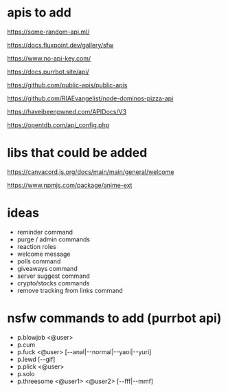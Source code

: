 # apis to add
https://some-random-api.ml/

https://docs.fluxpoint.dev/gallery/sfw

https://www.no-api-key.com/

https://docs.purrbot.site/api/

https://github.com/public-apis/public-apis

https://github.com/RIAEvangelist/node-dominos-pizza-api

https://haveibeenpwned.com/APIDocs/V3

https://opentdb.com/api_config.php


# libs that could be added
https://canvacord.js.org/docs/main/main/general/welcome

https://www.npmjs.com/package/anime-ext


# ideas
- reminder command
- purge / admin commands
- reaction roles
- welcome message
- polls command
- giveaways command
- server suggest command
- crypto/stocks commands
- remove tracking from links command


# nsfw commands to add (purrbot api)
- p.blowjob <@user>
- p.cum
- p.fuck <@user> [--anal|--normal|--yaoi|--yuri]
- p.lewd [--gif]
- p.plick <@user>
- p.solo
- p.threesome <@user1> <@user2> [--fff|--mmf]